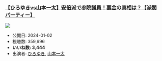 ### [【ひろゆきvs山本一太】安倍派で参院議員！裏金の真相は？【派閥パーティー】](https://www.youtube.com/watch?v=sXxdYq4qchc)
[![](https://img.youtube.com/vi/sXxdYq4qchc/sddefault.jpg)](https://www.youtube.com/watch?v=sXxdYq4qchc)
-   公開日: 2024-01-02
-   視聴数: 359,696
-   **いいね数: 3,444**
-   出演者: [ひろゆき](/rehacq_fan/people/ひろゆき "wikilink"), [山本一太](/rehacq_fan/people/山本一太 "wikilink")
